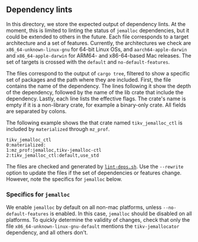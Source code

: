 ## Dependency lints

In this directory, we store the expected output of dependency lints.
At the moment, this is limited to linting the status of `jemalloc` dependencies, but it could be extended to others in the future.
Each file corresponds to a target architecture and a set of features.
Currently, the architectures we check are `x86_64-unknown-linux-gnu` for 64-bit Linux OSs, and `aarch64-apple-darwin` and `x86_64-apple-darwin` for ARM64- and x86-64-based Mac releases.
The set of targets is crossed with the `default` and `no-default-features`.

The files correspond to the output of `cargo tree`, filtered to show a specific set of packages and the path where they are included.
First, the file contains the name of the dependency.
The lines following it show the depth of the dependency, followed by the name of the lib crate that include the dependency.
Lastly, each line lists the effective flags.
The crate's name is empty if it is a non-library crate, for example a binary-only crate.
All fields are separated by colons.

The following example shows the that crate named `tikv_jemalloc_ctl` is included by `materialized` through  `mz_prof`.

```
tikv_jemalloc_ctl
0:materialized:
1:mz_prof:jemalloc,tikv-jemalloc-ctl
2:tikv_jemalloc_ctl:default,use_std
```

The files are checked and generated by [`lint-deps.sh`](../lint-deps.sh).
Use the `--rewrite` option to update the files if the set of dependencies or features change.
However, note the specifics for `jemalloc` below.

### Specifics for `jemalloc`

We enable `jemalloc` by default on all non-mac platforms, unless `--no-default-features` is enabled.
In this case, `jemalloc` should be disabled on all platforms.
To quickly determine the validity of changes, check that only the file `x86_64-unknown-linux-gnu-default` mentions the `tikv-jemallocator` dependency, and all others don't.

